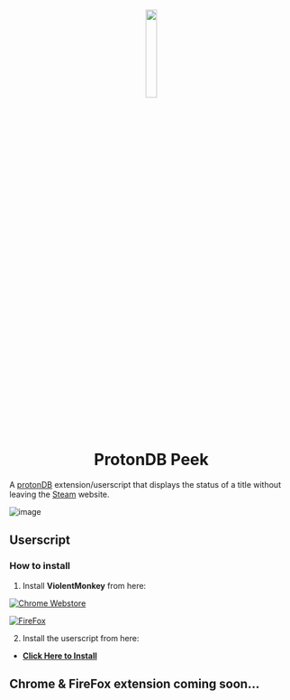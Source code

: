 <h1 align="center">
 <img src="https://github.com/BlackRabbit22/ProtonDB-Peek/assets/30347438/3b421822-8f95-458e-97a1-df443e539b53" width="20%">
  <br />
  ProtonDB Peek
</h1>

A [protonDB](https://www.protondb.com/) extension/userscript that displays the status of a title without leaving the [Steam](https://store.steampowered.com/) website.

![image](https://github.com/BlackRabbit22/ProtonDB-Peek/assets/30347438/17a499b4-dd66-4957-8515-983388356d0c)

## Userscript
### How to install
1. Install **ViolentMonkey** from here:

  [![Chrome Webstore](https://storage.googleapis.com/web-dev-uploads/image/WlD8wC6g8khYWPJUsQceQkhXSlv1/UV4C4ybeBTsZt43U4xis.png)](https://chrome.google.com/webstore/detail/violentmonkey/jinjaccalgkegednnccohejagnlnfdag)

 [![FireFox](https://i.imgur.com/RTQKbQe.png)](https://addons.mozilla.org/en-US/firefox/addon/violentmonkey/)

2. Install the userscript from here:
 *  [**Click Here to Install**](https://raw.githubusercontent.com/BlackRabbit22/ProtonDB-Peek/main/protondb.js)

## Chrome & FireFox extension coming soon...
